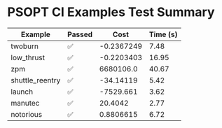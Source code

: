 # PSOPT CI Examples Test Summary

| Example | Passed | Cost | Time (s) |
|---|---|---|---|
| twoburn | ✅ | -0.2367249 | 7.48 |
| low_thrust | ✅ | -0.2203403 | 16.95 |
| zpm | ✅ | 6680106.0 | 40.67 |
| shuttle_reentry | ✅ | -34.14119 | 5.42 |
| launch | ✅ | -7529.661 | 3.62 |
| manutec | ✅ | 20.4042 | 2.77 |
| notorious | ✅ | 0.8806615 | 6.72 |